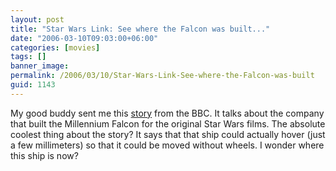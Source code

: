 ```yaml
---
layout: post
title: "Star Wars Link: See where the Falcon was built..."
date: "2006-03-10T09:03:00+06:00"
categories: [movies]
tags: []
banner_image: 
permalink: /2006/03/10/Star-Wars-Link-See-where-the-Falcon-was-built
guid: 1143
---
```


My good buddy sent me this <a href="http://news.bbc.co.uk/2/hi/uk_news/wales/south_west/4555455.stm">story</a> from the BBC. It talks about the company that built the Millennium Falcon for the original Star Wars films. The absolute coolest thing about the story? It says that that ship could actually hover (just a few millimeters) so that it could be moved without wheels. I wonder where this ship is now?